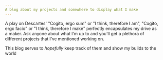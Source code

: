 ```yaml
---
A blog about my projects and somewhere to display what I make 
---
```


A play on Descartes' "Cogito, ergo sum" or "I think, therefore I am", "Cogito, ergo facio" or "I think, therefore I make" perfectly encapsulates my drive as a maker.
Ask anyone about what I'm up to and you'll get a plethora of different projects that I've mentioned working on. 

This blog serves to *hopefully* keep track of them and show my builds to the world
